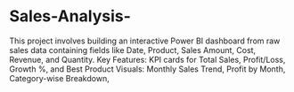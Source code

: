 # Sales-Analysis-
This project involves building an interactive Power BI dashboard from raw sales data containing fields like Date, Product, Sales Amount, Cost, Revenue, and Quantity.  Key Features:  KPI cards for Total Sales, Profit/Loss, Growth %, and Best Product  Visuals: Monthly Sales Trend, Profit by Month, Category-wise Breakdown,
